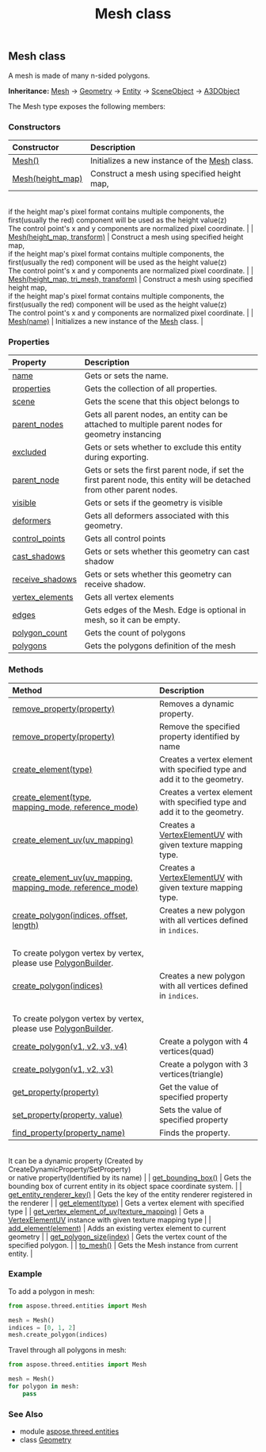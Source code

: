 ﻿---
title: Mesh class
second_title: Aspose.3D for Python via .NET API References
description: 
type: docs
weight: 180
url: /python-net/aspose.threed.entities/mesh/
is_root: false
---

## Mesh class

A mesh is made of many n-sided polygons.



**Inheritance:** [Mesh](/3d/python-net/aspose.threed.entities/mesh) → 
[Geometry](/3d/python-net/aspose.threed.entities/geometry) → 
[Entity](/3d/python-net/aspose.threed/entity) → 
[SceneObject](/3d/python-net/aspose.threed/sceneobject) → 
[A3DObject](/3d/python-net/aspose.threed/a3dobject)



The Mesh type exposes the following members:

### Constructors
| Constructor | Description |
| :- | :- |
| [Mesh()](/3d/python-net/aspose.threed.entities/mesh/__init__/#) | Initializes a new instance of the [Mesh](/3d/python-net/aspose.threed.entities/mesh) class. |
| [Mesh(height_map)](/3d/python-net/aspose.threed.entities/mesh/__init__/#aspose.pydrawing.Bitmap) | Construct a mesh using specified height map, <br/>if the height map's pixel format contains multiple components, the first(usually the red) component will be used as the height value(z)<br/>The control point's x and y components are normalized pixel coordinate. |
| [Mesh(height_map, transform)](/3d/python-net/aspose.threed.entities/mesh/__init__/#aspose.pydrawing.Bitmap-aspose.threed.utilities.Matrix4) | Construct a mesh using specified height map, <br/>if the height map's pixel format contains multiple components, the first(usually the red) component will be used as the height value(z)<br/>The control point's x and y components are normalized pixel coordinate. |
| [Mesh(height_map, tri_mesh, transform)](/3d/python-net/aspose.threed.entities/mesh/__init__/#aspose.pydrawing.Bitmap-bool-aspose.threed.utilities.Matrix4) | Construct a mesh using specified height map, <br/>if the height map's pixel format contains multiple components, the first(usually the red) component will be used as the height value(z)<br/>The control point's x and y components are normalized pixel coordinate. |
| [Mesh(name)](/3d/python-net/aspose.threed.entities/mesh/__init__/#str) | Initializes a new instance of the [Mesh](/3d/python-net/aspose.threed.entities/mesh) class. |


### Properties
| Property | Description |
| :- | :- |
| [name](/3d/python-net/aspose.threed.entities/mesh/name) | Gets or sets the name. |
| [properties](/3d/python-net/aspose.threed.entities/mesh/properties) | Gets the collection of all properties. |
| [scene](/3d/python-net/aspose.threed.entities/mesh/scene) | Gets the scene that this object belongs to |
| [parent_nodes](/3d/python-net/aspose.threed.entities/mesh/parent_nodes) | Gets all parent nodes, an entity can be attached to multiple parent nodes for geometry instancing |
| [excluded](/3d/python-net/aspose.threed.entities/mesh/excluded) | Gets or sets whether to exclude this entity during exporting. |
| [parent_node](/3d/python-net/aspose.threed.entities/mesh/parent_node) | Gets or sets the first parent node, if set the first parent node, this entity will be detached from other parent nodes. |
| [visible](/3d/python-net/aspose.threed.entities/mesh/visible) | Gets or sets if the geometry is visible |
| [deformers](/3d/python-net/aspose.threed.entities/mesh/deformers) | Gets all deformers associated with this geometry. |
| [control_points](/3d/python-net/aspose.threed.entities/mesh/control_points) | Gets all control points |
| [cast_shadows](/3d/python-net/aspose.threed.entities/mesh/cast_shadows) | Gets or sets whether this geometry can cast shadow |
| [receive_shadows](/3d/python-net/aspose.threed.entities/mesh/receive_shadows) | Gets or sets whether this geometry can receive shadow. |
| [vertex_elements](/3d/python-net/aspose.threed.entities/mesh/vertex_elements) | Gets all vertex elements |
| [edges](/3d/python-net/aspose.threed.entities/mesh/edges) | Gets edges of the Mesh.  Edge is optional in mesh, so it can be empty. |
| [polygon_count](/3d/python-net/aspose.threed.entities/mesh/polygon_count) | Gets the count of polygons |
| [polygons](/3d/python-net/aspose.threed.entities/mesh/polygons) | Gets the polygons definition of the mesh |


### Methods
| Method | Description |
| :- | :- |
| [remove_property(property)](/3d/python-net/aspose.threed.entities/mesh/remove_property/#Property) | Removes a dynamic property. |
| [remove_property(property)](/3d/python-net/aspose.threed.entities/mesh/remove_property/#str) | Remove the specified property identified by name |
| [create_element(type)](/3d/python-net/aspose.threed.entities/mesh/create_element/#VertexElementType) | Creates a vertex element with specified type and add it to the geometry. |
| [create_element(type, mapping_mode, reference_mode)](/3d/python-net/aspose.threed.entities/mesh/create_element/#VertexElementType-MappingMode-ReferenceMode) | Creates a vertex element with specified type and add it to the geometry. |
| [create_element_uv(uv_mapping)](/3d/python-net/aspose.threed.entities/mesh/create_element_uv/#TextureMapping) | Creates a [VertexElementUV](/3d/python-net/aspose.threed.entities/vertexelementuv) with given texture mapping type. |
| [create_element_uv(uv_mapping, mapping_mode, reference_mode)](/3d/python-net/aspose.threed.entities/mesh/create_element_uv/#TextureMapping-MappingMode-ReferenceMode) | Creates a [VertexElementUV](/3d/python-net/aspose.threed.entities/vertexelementuv) with given texture mapping type. |
| [create_polygon(indices, offset, length)](/3d/python-net/aspose.threed.entities/mesh/create_polygon/#list-int-int) | Creates a new polygon with all vertices defined in `indices`.<br/>To create polygon vertex by vertex, please use [PolygonBuilder](/3d/python-net/aspose.threed.entities/polygonbuilder). |
| [create_polygon(indices)](/3d/python-net/aspose.threed.entities/mesh/create_polygon/#list) | Creates a new polygon with all vertices defined in `indices`.<br/>To create polygon vertex by vertex, please use [PolygonBuilder](/3d/python-net/aspose.threed.entities/polygonbuilder). |
| [create_polygon(v1, v2, v3, v4)](/3d/python-net/aspose.threed.entities/mesh/create_polygon/#int-int-int-int) | Create a polygon with 4 vertices(quad) |
| [create_polygon(v1, v2, v3)](/3d/python-net/aspose.threed.entities/mesh/create_polygon/#int-int-int) | Create a polygon with 3 vertices(triangle) |
| [get_property(property)](/3d/python-net/aspose.threed.entities/mesh/get_property/#str) | Get the value of specified property |
| [set_property(property, value)](/3d/python-net/aspose.threed.entities/mesh/set_property/#str-any) | Sets the value of specified property |
| [find_property(property_name)](/3d/python-net/aspose.threed.entities/mesh/find_property/#str) | Finds the property.<br/>It can be a dynamic property (Created by CreateDynamicProperty/SetProperty) <br/>or native property(Identified by its name) |
| [get_bounding_box()](/3d/python-net/aspose.threed.entities/mesh/get_bounding_box/#) | Gets the bounding box of current entity in its object space coordinate system. |
| [get_entity_renderer_key()](/3d/python-net/aspose.threed.entities/mesh/get_entity_renderer_key/#) | Gets the key of the entity renderer registered in the renderer |
| [get_element(type)](/3d/python-net/aspose.threed.entities/mesh/get_element/#VertexElementType) | Gets a vertex element with specified type |
| [get_vertex_element_of_uv(texture_mapping)](/3d/python-net/aspose.threed.entities/mesh/get_vertex_element_of_uv/#TextureMapping) | Gets a [VertexElementUV](/3d/python-net/aspose.threed.entities/vertexelementuv) instance with given texture mapping type |
| [add_element(element)](/3d/python-net/aspose.threed.entities/mesh/add_element/#VertexElement) | Adds an existing vertex element to current geometry |
| [get_polygon_size(index)](/3d/python-net/aspose.threed.entities/mesh/get_polygon_size/#int) | Gets the vertex count of the specified polygon. |
| [to_mesh()](/3d/python-net/aspose.threed.entities/mesh/to_mesh/#) | Gets the Mesh instance from current entity. |



### Example 


To add a polygon in mesh:

```python
from aspose.threed.entities import Mesh

mesh = Mesh()
indices = [0, 1, 2]
mesh.create_polygon(indices)

```

Travel through all polygons in mesh:

```python
from aspose.threed.entities import Mesh

mesh = Mesh()
for polygon in mesh:
    pass


```
### See Also

* module [aspose.threed.entities](../)
* class [Geometry](/3d/python-net/aspose.threed.entities/geometry)
